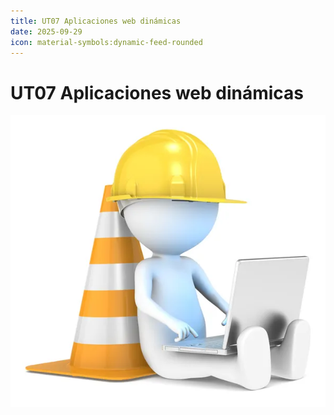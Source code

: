 ```yaml
---
title: UT07 Aplicaciones web dinámicas
date: 2025-09-29   
icon: material-symbols:dynamic-feed-rounded
---
```


# UT07 Aplicaciones web dinámicas
![En construcción](/images/under-construction.jpg)
